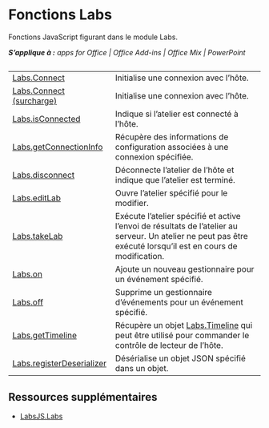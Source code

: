 
# Fonctions Labs
Fonctions JavaScript figurant dans le module Labs.

 _**S’applique à :** apps for Office | Office Add-ins | Office Mix | PowerPoint_


## 


|||
|:-----|:-----|
|[Labs.Connect](../../reference/office-mix/labs.connect.md)|Initialise une connexion avec l’hôte.|
|[Labs.Connect (surcharge)](../../reference/office-mix/labs.connect-overload.md)|Initialise une connexion avec l’hôte.|
|[Labs.isConnected](../../reference/office-mix/labs.isconnected.md)|Indique si l’atelier est connecté à l’hôte.|
|[Labs.getConnectionInfo](../../reference/office-mix/labs.getconnectioninfo.md)|Récupère des informations de configuration associées à une connexion spécifiée.|
|[Labs.disconnect](../../reference/office-mix/labs.disconnect.md)|Déconnecte l’atelier de l’hôte et indique que l’atelier est terminé.|
|[Labs.editLab](../../reference/office-mix/labs.editlab.md)|Ouvre l’atelier spécifié pour le modifier.|
|[Labs.takeLab](../../reference/office-mix/labs.takelab.md)|Exécute l’atelier spécifié et active l’envoi de résultats de l’atelier au serveur. Un atelier ne peut pas être exécuté lorsqu’il est en cours de modification.|
|[Labs.on](../../reference/office-mix/labs.on.md)|Ajoute un nouveau gestionnaire pour un événement spécifié.|
|[Labs.off](../../reference/office-mix/labs.off.md)|Supprime un gestionnaire d’événements pour un événement spécifié.|
|[Labs.getTimeline](../../reference/office-mix/labs.gettimeline.md)|Récupère un objet [Labs.Timeline](../../reference/office-mix/labs.timeline.md) qui peut être utilisé pour commander le contrôle de lecteur de l’hôte.|
|[Labs.registerDeserializer](../../reference/office-mix/labs.registerdeserializer.md)|Désérialise un objet JSON spécifié dans un objet.|

## Ressources supplémentaires



- [LabsJS.Labs](../../reference/office-mix/labsjs.labs.md)
    
